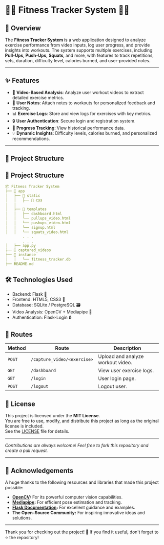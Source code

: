 # 🏋️‍♂️ Fitness Tracker System 🏃‍♀️

## 📖 Overview
The **Fitness Tracker System** is a web application designed to analyze exercise performance from video inputs, log user progress, and provide insights into workouts. The system supports multiple exercises, including **Pull-Ups**, **Push-Ups**, **Squats**, and more, with features to track repetitions, sets, duration, difficulty level, calories burned, and user-provided notes.

---

## ✨ Features
- 🎥 **Video-Based Analysis**: Analyze user workout videos to extract detailed exercise metrics.
- 📝 **User Notes**: Attach notes to workouts for personalized feedback and tracking.
- 📊 **Exercise Logs**: Store and view logs for exercises with key metrics.
- 🔒 **User Authentication**: Secure login and registration system.
- 📅 **Progress Tracking**: View historical performance data.
- 💡 **Dynamic Insights**: Difficulty levels, calories burned, and personalized recommendations.

---

## 📂 Project Structure
## 📂 Project Structure
```yaml
📦 Fitness Tracker System
├── 📂 app
│   ├── 📂 static
│   │   ├── 📂 css
│   │       
│   ├── 📂 templates
│   │   ├── dashboard.html
│   │   └── pullups_video.html
│   │   └── pushups_video.html
│   │   └── signup.html
│   │   └── squats_video.html
        . . .
        . . .
│   ├── app.py
├── 📂 captured_videos
├── 📂 instance
│   │   └── fitness_tracker.db
├── README.md
```

## 🛠️ Technologies Used
- Backend: Flask 🐍
- Frontend: HTML5, CSS3 🎨
- Database: SQLite / PostgreSQL 🗃️
- Video Analysis: OpenCV + Mediapipe 🎥
- Authentication: Flask-Login 🔒

## 📜 Routes

| **Method** | **Route**                  | **Description**                    |
|------------|----------------------------|------------------------------------|
| `POST`     | `/capture_video/<exercise>`| Upload and analyze workout video. |
| `GET`      | `/dashboard`               | View user exercise logs.          |
| `GET`      | `/login`                   | User login page.                  |
| `POST`     | `/logout`                  | Logout user.                      |


## 📜 License

This project is licensed under the **MIT License**.  
You are free to use, modify, and distribute this project as long as the original license is included.  
See the [LICENSE](./LICENSE) file for details.

---


*Contributions are always welcome! Feel free to fork this repository and create a pull request.*

---

## 🌟 Acknowledgements

A huge thanks to the following resources and libraries that made this project possible:

- **[OpenCV](https://opencv.org/):** For its powerful computer vision capabilities.  
- **[Mediapipe](https://mediapipe.dev/):** For efficient pose estimation and tracking.  
- **[Flask Documentation](https://flask.palletsprojects.com/):** For excellent guidance and examples.  
- **The Open-Source Community:** For inspiring innovative ideas and solutions.

---

Thank you for checking out the project! 🚀 If you find it useful, don't forget to ⭐ the repository!

